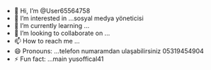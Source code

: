 - 👋 Hi, I’m @User65564758
- 👀 I’m interested in ...sosyal medya yöneticisi
- 🌱 I’m currently learning ...
- 💞️ I’m looking to collaborate on ...
- 📫 How to reach me ...
- 😄 Pronouns: ...telefon numaramdan ulaşabilirsiniz 05319454904
- ⚡ Fun fact: ...main yusoffical41

<!---
User65564758/User65564758 is a ✨ special ✨ repository because its `README.md` (this file) appears on your GitHub profile.
You can click the 

